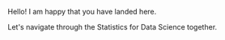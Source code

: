Hello! I am happy that you have landed here. 

Let's navigate through the Statistics for Data Science together. 


